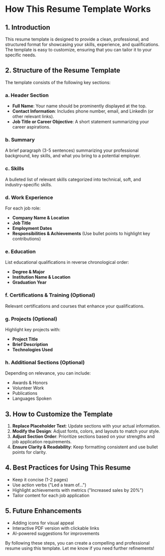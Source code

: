 # How This Resume Template Works

## 1. Introduction
This resume template is designed to provide a clean, professional, and structured format for showcasing your skills, experience, and qualifications. The template is easy to customize, ensuring that you can tailor it to your specific needs.

## 2. Structure of the Resume Template
The template consists of the following key sections:

### a. Header Section
- **Full Name**: Your name should be prominently displayed at the top.
- **Contact Information**: Includes phone number, email, and LinkedIn (or other relevant links).
- **Job Title or Career Objective**: A short statement summarizing your career aspirations.

### b. Summary
A brief paragraph (3-5 sentences) summarizing your professional background, key skills, and what you bring to a potential employer.

### c. Skills
A bulleted list of relevant skills categorized into technical, soft, and industry-specific skills.

### d. Work Experience
For each job role:
- **Company Name & Location**
- **Job Title**
- **Employment Dates**
- **Responsibilities & Achievements** (Use bullet points to highlight key contributions)

### e. Education
List educational qualifications in reverse chronological order:
- **Degree & Major**
- **Institution Name & Location**
- **Graduation Year**

### f. Certifications & Training (Optional)
Relevant certifications and courses that enhance your qualifications.

### g. Projects (Optional)
Highlight key projects with:
- **Project Title**
- **Brief Description**
- **Technologies Used**

### h. Additional Sections (Optional)
Depending on relevance, you can include:
- Awards & Honors
- Volunteer Work
- Publications
- Languages Spoken

## 3. How to Customize the Template
1. **Replace Placeholder Text**: Update sections with your actual information.
2. **Modify the Design**: Adjust fonts, colors, and layouts to match your style.
3. **Adjust Section Order**: Prioritize sections based on your strengths and job application requirements.
4. **Ensure Clarity & Readability**: Keep formatting consistent and use bullet points for clarity.

## 4. Best Practices for Using This Resume
- Keep it concise (1-2 pages)
- Use action verbs ("Led a team of...")
- Highlight achievements with metrics ("Increased sales by 20%")
- Tailor content for each job application

## 5. Future Enhancements
- Adding icons for visual appeal
- Interactive PDF version with clickable links
- AI-powered suggestions for improvements

By following these steps, you can create a compelling and professional resume using this template. Let me know if you need further refinements!

